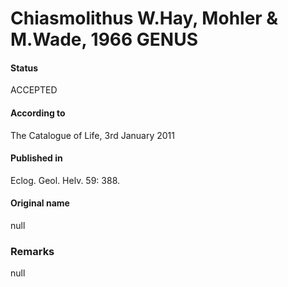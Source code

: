 Chiasmolithus W.Hay, Mohler & M.Wade, 1966 GENUS
=======

#### Status
ACCEPTED

#### According to
The Catalogue of Life, 3rd January 2011

#### Published in
Eclog. Geol. Helv. 59: 388.

#### Original name
null

### Remarks
null